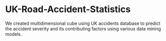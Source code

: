 # UK-Road-Accident-Statistics
We created multidimensional cube using UK accidents database to predict the accident severity and its contributing factors using various data mining models.
